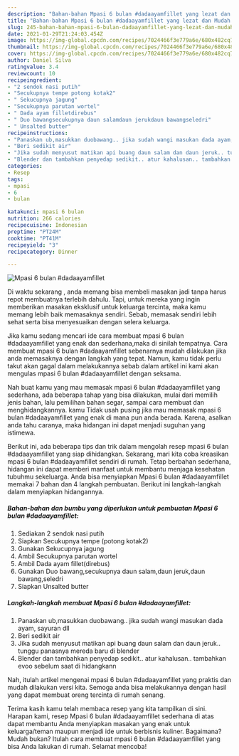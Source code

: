 ```yaml
---
description: "Bahan-bahan Mpasi 6 bulan #dadaayamfillet yang lezat dan Mudah Dibuat"
title: "Bahan-bahan Mpasi 6 bulan #dadaayamfillet yang lezat dan Mudah Dibuat"
slug: 245-bahan-bahan-mpasi-6-bulan-dadaayamfillet-yang-lezat-dan-mudah-dibuat
date: 2021-01-29T21:24:03.454Z
image: https://img-global.cpcdn.com/recipes/7024466f3e779a6e/680x482cq70/mpasi-6-bulan-dadaayamfillet-foto-resep-utama.jpg
thumbnail: https://img-global.cpcdn.com/recipes/7024466f3e779a6e/680x482cq70/mpasi-6-bulan-dadaayamfillet-foto-resep-utama.jpg
cover: https://img-global.cpcdn.com/recipes/7024466f3e779a6e/680x482cq70/mpasi-6-bulan-dadaayamfillet-foto-resep-utama.jpg
author: Daniel Silva
ratingvalue: 3.4
reviewcount: 10
recipeingredient:
- "2 sendok nasi putih"
- "Secukupnya tempe potong kotak2"
- " Sekucupnya jagung"
- "Secukupnya parutan wortel"
- " Dada ayam filletdirebus"
- " Duo bawangsecukupnya daun salamdaun jerukdaun bawangseledri"
- " Unsalted butter"
recipeinstructions:
- "Panaskan ub,masukkan duobawang.. jika sudah wangi masukan dada ayam, sayuran dll"
- "Beri sedikit air"
- "Jika sudah menyusut matikan api buang daun salam dan daun jeruk.. tunggu panasnya mereda baru di blender"
- "Blender dan tambahkan penyedap sedikit.. atur kahalusan.. tambahkan evoo sebelum saat di hidangkann"
categories:
- Resep
tags:
- mpasi
- 6
- bulan

katakunci: mpasi 6 bulan 
nutrition: 266 calories
recipecuisine: Indonesian
preptime: "PT24M"
cooktime: "PT41M"
recipeyield: "3"
recipecategory: Dinner

---
```



![Mpasi 6 bulan #dadaayamfillet](https://img-global.cpcdn.com/recipes/7024466f3e779a6e/680x482cq70/mpasi-6-bulan-dadaayamfillet-foto-resep-utama.jpg)

Di waktu  sekarang , anda memang bisa membeli masakan jadi tanpa harus repot membuatnya terlebih dahulu. Tapi, untuk mereka yang ingin memberikan masakan eksklusif untuk keluarga tercinta, maka kamu memang lebih baik memasaknya sendiri. Sebab, memasak sendiri lebih sehat serta bisa menyesuaikan dengan selera keluarga.

Jika kamu sedang mencari ide cara membuat mpasi 6 bulan #dadaayamfillet yang enak dan sederhana,maka di sinilah tempatnya. Cara membuat mpasi 6 bulan #dadaayamfillet  sebenarnya mudah dilakukan jika anda memasaknya dengan langkah yang tepat. Namun, kamu tidak perlu takut akan gagal dalam melakukannya 
sebab dalam artikel ini kami akan mengulas mpasi 6 bulan #dadaayamfillet dengan seksama.  



Nah buat kamu yang mau memasak mpasi 6 bulan #dadaayamfillet yang sederhana, ada beberapa tahap yang bisa dilakukan, mulai dari memilih jenis bahan, lalu pemilihan bahan segar, sampai cara membuat dan menghidangkannya. kamu Tidak usah pusing jika mau memasak mpasi 6 bulan #dadaayamfillet yang enak di mana pun anda berada. Karena, asalkan anda  tahu caranya, maka hidangan ini dapat menjadi suguhan yang istimewa.

Berikut ini, ada beberapa tips dan trik dalam mengolah resep mpasi 6 bulan #dadaayamfillet yang siap dihidangkan. Sekarang, mari kita coba kreasikan mpasi 6 bulan #dadaayamfillet sendiri di rumah. Tetap berbahan sederhana, hidangan ini dapat memberi manfaat untuk membantu menjaga kesehatan tubuhmu sekeluarga. Anda bisa menyiapkan Mpasi 6 bulan #dadaayamfillet memakai 7 bahan dan 4 langkah pembuatan. Berikut ini langkah-langkah dalam menyiapkan hidangannya.

<!--inarticleads1-->

##### Bahan-bahan dan bumbu yang diperlukan untuk pembuatan Mpasi 6 bulan #dadaayamfillet:

1. Sediakan 2 sendok nasi putih
1. Siapkan Secukupnya tempe (potong kotak2)
1. Gunakan  Sekucupnya jagung
1. Ambil Secukupnya parutan wortel
1. Ambil  Dada ayam fillet(direbus)
1. Gunakan  Duo bawang,secukupnya daun salam,daun jeruk,daun bawang,seledri
1. Siapkan  Unsalted butter




<!--inarticleads2-->

##### Langkah-langkah membuat Mpasi 6 bulan #dadaayamfillet:

1. Panaskan ub,masukkan duobawang.. jika sudah wangi masukan dada ayam, sayuran dll
1. Beri sedikit air
1. Jika sudah menyusut matikan api buang daun salam dan daun jeruk.. tunggu panasnya mereda baru di blender
1. Blender dan tambahkan penyedap sedikit.. atur kahalusan.. tambahkan evoo sebelum saat di hidangkann




Nah, itulah artikel mengenai  mpasi 6 bulan #dadaayamfillet  yang praktis dan mudah dilakukan versi kita. Semoga anda bisa melakukannya dengan hasil yang dapat membuat oreng tercinta di rumah senang. 

Terima kasih kamu telah membaca resep yang kita tampilkan di sini. Harapan kami, resep  Mpasi 6 bulan #dadaayamfillet sederhana di atas dapat membantu Anda menyiapkan masakan yang enak untuk keluarga/teman maupun menjadi ide untuk berbisnis kuliner. Bagaimana? Mudah bukan? Itulah cara membuat mpasi 6 bulan #dadaayamfillet yang bisa Anda lakukan di rumah. Selamat mencoba!

